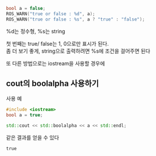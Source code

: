 ```cpp
bool a = false;
ROS_WARN("true or false : %d", a);
ROS_WARN("true or false : %s", a ? "true" : "false");
```

%d는 정수형, %s는 string  

첫 번째는 true/ false는 1, 0으로만 표시가 된다.   
좀 더 보기 좋게, string으로 출력하려면  %s에 조건을 걸어주면 된다  

또 다른 방법으로는  iostream을 사용할 경우에

## cout의 boolalpha 사용하기

사용 예
```cpp
#include <iostream>
bool a = true;

std::cout << std::boolalpha << a << std::endl;
```

같은 결과를 얻을 수 있다 
```
true
```



